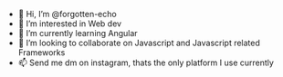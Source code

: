 - 👋 Hi, I’m @forgotten-echo
- 👀 I’m interested in Web dev
- 🌱 I’m currently learning Angular
- 💞️ I’m looking to collaborate on Javascript and Javascript related Frameworks
- 📫 Send me dm on instagram, thats the only platform I use currently

<!---
forgotten-echo/forgotten-echo is a ✨ special ✨ repository because its `README.md` (this file) appears on your GitHub profile.
You can click the Preview link to take a look at your changes.
--->
